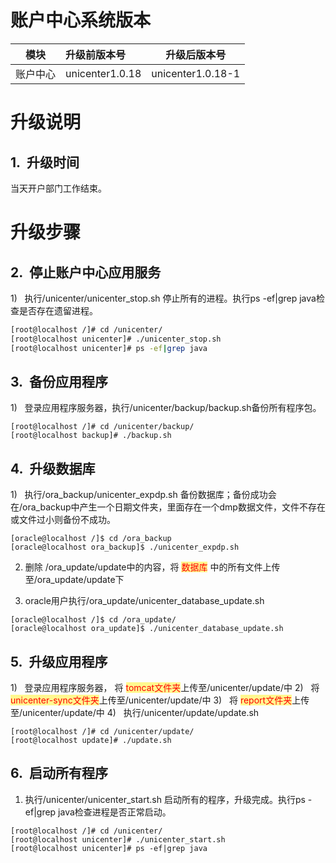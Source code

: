 # 账户中心系统版本

| 模块 | 升级前版本号 | 升级后版本号 |
| ------ | :----- | ------ |
| 账户中心 | unicenter1.0.18 | unicenter1.0.18-1 |


# 升级说明

## 1.  升级时间

当天开户部门工作结束。

# 升级步骤

## 2.  停止账户中心应用服务

1)    执行/unicenter/unicenter_stop.sh 停止所有的进程。执行ps -ef|grep java检查是否存在遗留进程。
```bash
[root@localhost /]# cd /unicenter/
[root@localhost unicenter]# ./unicenter_stop.sh
[root@localhost unicenter]# ps -ef|grep java
```

## 3.  备份应用程序

1)    登录应用程序服务器，执行/unicenter/backup/backup.sh备份所有程序包。
```shell
[root@localhost /]# cd /unicenter/backup/
[root@localhost backup]# ./backup.sh
```
## 4.  升级数据库

1)   执行/ora_backup/unicenter_expdp.sh 备份数据库；备份成功会在/ora_backup中产生一个日期文件夹，里面存在一个dmp数据文件，文件不存在或文件过小则备份不成功。
```shell
[oracle@localhost /]$ cd /ora_backup
[oracle@localhost ora_backup]$ ./unicenter_expdp.sh
```
2. 删除 /ora_update/update中的内容，将 <span style="background:#fff88f"><font color="#ff0000">数据库</font></span> 中的所有文件上传至/ora_update/update下

3. oracle用户执行/ora_update/unicenter_database_update.sh

```shell
[oracle@localhost /]$ cd /ora_update/
[oracle@localhost ora_update]$ ./unicenter_database_update.sh
```
## 5.  升级应用程序

1)   登录应用程序服务器， 将 <span style="background:#fff88f"><font color="#ff0000"><font color="#ff0000">tomcat文件夹</font></font></span>上传至/unicenter/update/中
2)   将 <span style="background:#fff88f"><font color="#ff0000">unicenter-sync文件夹</font></span>上传至/unicenter/update/中
3)   将 <span style="background:#fff88f"><font color="#ff0000">report文件夹</font></span>上传至/unicenter/update/中
4)   执行/unicenter/update/update.sh

```shell
[root@localhost /]# cd /unicenter/update/
[root@localhost update]# ./update.sh
```

## 6.  启动所有程序

1. 执行/unicenter/unicenter_start.sh 启动所有的程序，升级完成。执行ps -ef|grep java检查进程是否正常启动。

```shell
[root@localhost /]# cd /unicenter/
[root@localhost unicenter]# ./unicenter_start.sh
[root@localhost unicenter]# ps -ef|grep java
```

